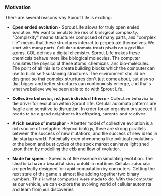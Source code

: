 ### Motivation

There are several reasons why Sprout Life is exciting:

- **Open ended evolution** - Sprout Life allows for truly open ended evolution. We want to emulate the rise of biological complexity. "Complexity" means structures composed of many parts, and "complex life" means that these structures interact to perpetuate themselves. We start with many parts. Cellular automata treats pixels on a grid like atoms. GOL defines a digital chemistry. Sprout Life makes these chemicals behave more like biological molecules. The computer simulates the physics of these atoms, chemicals, and bio-molecules. The point of all this is to create building blocks which the computer can use to build self-sustaining structures. The environment should be designed so that complex structures don't just come about, but also so that bigger and better structures can continuously emerge, and that's what we believe we've been able to do with Sprout Life.

- **Collective behavior, not just individual fitness** - Collective behavior is the driver for evolution within Sprout Life. Cellular automata patterns are fragile and sensitive to disruption. In order for an organism to succeed it needs to be a good neighbor to its offspring, parents, and relatives.

- **A rich source of metaphor** - A better model of collective evolution is a rich source of metaphor. Beyond biology, there are strong parallels between the success of new mutations, and the success of new ideas in the startup world. Potentially even phenomena like political revolutions or the boom and bust cycles of the stock market can have light shed upon them by modelling the ebb and flow of evolution.

- **Made for speed** - Speed is of the essence in simulating evolution. The ideal is to have a beautiful story unfold in real time. Cellular automata are perfectly designed for rapid computation by computers. Getting the next state of the game is almost like adding together two binary numbers. This is what computers were made to do. With the computer as our vehicle, we can explore the evolving world of cellular automata and learn from our discoveries.
